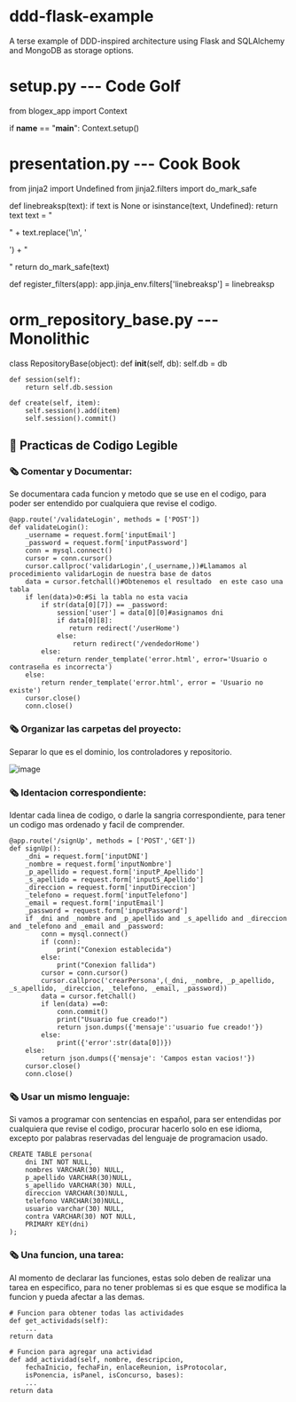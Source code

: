 ddd-flask-example
=================

A terse example of DDD-inspired architecture using Flask and SQLAlchemy and MongoDB as storage options.


setup.py --- Code Golf
=================

from blogex_app import Context

if __name__ == "__main__": Context.setup()

presentation.py --- Cook Book
=================

from jinja2 import Undefined
from jinja2.filters import do_mark_safe

def linebreaksp(text):
    if text is None or isinstance(text, Undefined):
        return text 
    text = "<p>" + text.replace('\n', '</p><p>') + "</p>"
    return do_mark_safe(text)

def register_filters(app):
    app.jinja_env.filters['linebreaksp'] = linebreaksp

orm_repository_base.py --- Monolithic
=================

class RepositoryBase(object):
    def __init__(self, db):
        self.db = db

    def session(self):
        return self.db.session

    def create(self, item):
        self.session().add(item)
        self.session().commit()
        
## :red_circle: Practicas de Codigo Legible
### :newspaper_roll: **Comentar y Documentar**: <br>
Se documentara cada funcion y metodo que se use en el codigo, para poder ser entendido por cualquiera que revise el codigo. <br>
```
@app.route('/validateLogin', methods = ['POST'])
def validateLogin():
    _username = request.form['inputEmail']
    _password = request.form['inputPassword']
    conn = mysql.connect()
    cursor = conn.cursor()
    cursor.callproc('validarLogin',(_username,))#Llamamos al procedimiento validarLogin de nuestra base de datos
    data = cursor.fetchall()#Obtenemos el resultado  en este caso una tabla
    if len(data)>0:#Si la tabla no esta vacia
        if str(data[0][7]) == _password:
            session['user'] = data[0][0]#asignamos dni
            if data[0][8]:
               return redirect('/userHome')
            else: 
                return redirect('/vendedorHome')
        else:
            return render_template('error.html', error='Usuario o contraseña es incorrecta')
    else:
        return render_template('error.html', error = 'Usuario no existe')
    cursor.close()
    conn.close()
```
### :newspaper_roll: **Organizar las carpetas del proyecto**: <br>
Separar lo que es el dominio, los controladores y repositorio.

![image](https://live.staticflickr.com/65535/52300101188_80a37989c3_n.jpg)

### :newspaper_roll: **Identacion correspondiente**: <br>
Identar cada linea de codigo, o darle la sangria correspondiente, para tener un codigo mas ordenado y facil de comprender.<br>
```
@app.route('/signUp', methods = ['POST','GET'])
def signUp():
    _dni = request.form['inputDNI']
    _nombre = request.form['inputNombre']
    _p_apellido = request.form['inputP_Apellido']
    _s_apellido = request.form['inputS_Apellido']
    _direccion = request.form['inputDireccion']
    _telefono = request.form['inputTelefono']
    _email = request.form['inputEmail']
    _password = request.form['inputPassword']
    if _dni and _nombre and _p_apellido and _s_apellido and _direccion and _telefono and _email and _password:
        conn = mysql.connect()
        if (conn):
            print("Conexion establecida")
        else:
            print("Conexion fallida")
        cursor = conn.cursor()
        cursor.callproc('crearPersona',(_dni, _nombre, _p_apellido, _s_apellido, _direccion, _telefono, _email, _password))
        data = cursor.fetchall()
        if len(data) ==0:
            conn.commit()
            print("Usuario fue creado!")
            return json.dumps({'mensaje':'usuario fue creado!'})
        else:
            print({'error':str(data[0])})
    else:
        return json.dumps({'mensaje': 'Campos estan vacios!'})
    cursor.close()
    conn.close()
```
### :newspaper_roll: **Usar un mismo lenguaje**: <br>
Si vamos a programar con sentencias en español, para ser entendidas por cualquiera que revise el codigo, procurar hacerlo solo en ese idioma, excepto por palabras reservadas del lenguaje de programacion usado.<br>
```
CREATE TABLE persona(
	dni INT NOT NULL,
    nombres VARCHAR(30) NULL,
    p_apellido VARCHAR(30)NULL,
    s_apellido VARCHAR(30) NULL,
    direccion VARCHAR(30)NULL,
    telefono VARCHAR(30)NULL,
    usuario varchar(30) NULL, 
    contra VARCHAR(30) NOT NULL,
    PRIMARY KEY(dni)
);
```
### :newspaper_roll: **Una funcion, una tarea**: <br>
Al momento de declarar las funciones, estas solo deben de realizar una tarea en especifico, para no tener problemas si es que esque se modifica la funcion y pueda afectar a las demas.
```
# Funcion para obtener todas las actividades
def get_actividads(self):  
    ...
return data

# Funcion para agregar una actividad
def add_actividad(self, nombre, descripcion,
    fechaInicio, fechaFin, enlaceReunion, isProtocolar,
    isPonencia, isPanel, isConcurso, bases):
    ...    
return data
```
